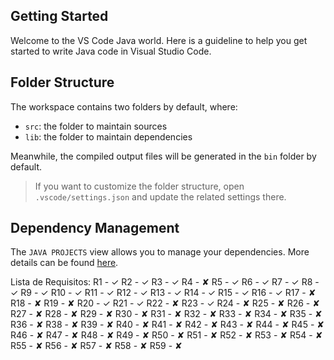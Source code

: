 ## Getting Started

Welcome to the VS Code Java world. Here is a guideline to help you get started to write Java code in Visual Studio Code.

## Folder Structure

The workspace contains two folders by default, where:

- `src`: the folder to maintain sources
- `lib`: the folder to maintain dependencies

Meanwhile, the compiled output files will be generated in the `bin` folder by default.

> If you want to customize the folder structure, open `.vscode/settings.json` and update the related settings there.

## Dependency Management

The `JAVA PROJECTS` view allows you to manage your dependencies. More details can be found [here](https://github.com/microsoft/vscode-java-dependency#manage-dependencies).

Lista de Requisitos:
R1 - ✓
R2 - ✓
R3 - ✓
R4 - ✘
R5 - ✓
R6 - ✓
R7 - ✓
R8 - ✓
R9 - ✓
R10 - ✓
R11 - ✓
R12 - ✓
R13 - ✓
R14 - ✓
R15 - ✓
R16 - ✓
R17 - ✘
R18 - ✘
R19 - ✘
R20 - ✓
R21 - ✓
R22 - ✘
R23 - ✓
R24 - ✘
R25 - ✘
R26 - ✘
R27 - ✘
R28 - ✘
R29 - ✘
R30 - ✘
R31 - ✘
R32 - ✘
R33 - ✘
R34 - ✘
R35 - ✘
R36 - ✘
R38 - ✘
R39 - ✘
R40 - ✘
R41 - ✘
R42 - ✘
R43 - ✘
R44 - ✘
R45 - ✘
R46 - ✘
R47 - ✘
R48 - ✘
R49 - ✘
R50 - ✘
R51 - ✘
R52 - ✘
R53 - ✘
R54 - ✘
R55 - ✘
R56 - ✘
R57 - ✘
R58 - ✘
R59 - ✘
